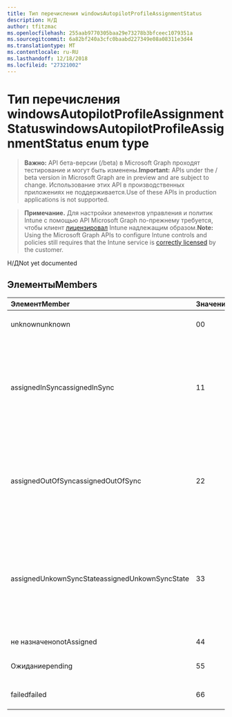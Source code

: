 ```yaml
---
title: Тип перечисления windowsAutopilotProfileAssignmentStatus
description: Н/Д
author: tfitzmac
ms.openlocfilehash: 255aab9770305baa29e73278b3bfceec1079351a
ms.sourcegitcommit: 6a82bf240a3cfc0baabd227349e08a08311e3d44
ms.translationtype: MT
ms.contentlocale: ru-RU
ms.lasthandoff: 12/18/2018
ms.locfileid: "27321002"
---
```

# <a name="windowsautopilotprofileassignmentstatus-enum-type"></a><span data-ttu-id="af31b-103">Тип перечисления windowsAutopilotProfileAssignmentStatus</span><span class="sxs-lookup"><span data-stu-id="af31b-103">windowsAutopilotProfileAssignmentStatus enum type</span></span>

> <span data-ttu-id="af31b-104">**Важно:** API бета-версии (/beta) в Microsoft Graph проходят тестирование и могут быть изменены.</span><span class="sxs-lookup"><span data-stu-id="af31b-104">**Important:** APIs under the / beta version in Microsoft Graph are in preview and are subject to change.</span></span> <span data-ttu-id="af31b-105">Использование этих API в производственных приложениях не поддерживается.</span><span class="sxs-lookup"><span data-stu-id="af31b-105">Use of these APIs in production applications is not supported.</span></span>

> <span data-ttu-id="af31b-106">**Примечание.** Для настройки элементов управления и политик Intune с помощью API Microsoft Graph по-прежнему требуется, чтобы клиент [лицензировал](https://go.microsoft.com/fwlink/?linkid=839381) Intune надлежащим образом.</span><span class="sxs-lookup"><span data-stu-id="af31b-106">**Note:** Using the Microsoft Graph APIs to configure Intune controls and policies still requires that the Intune service is [correctly licensed](https://go.microsoft.com/fwlink/?linkid=839381) by the customer.</span></span>

<span data-ttu-id="af31b-107">Н/Д</span><span class="sxs-lookup"><span data-stu-id="af31b-107">Not yet documented</span></span>
## <a name="members"></a><span data-ttu-id="af31b-108">Элементы</span><span class="sxs-lookup"><span data-stu-id="af31b-108">Members</span></span>
|<span data-ttu-id="af31b-109">Элемент</span><span class="sxs-lookup"><span data-stu-id="af31b-109">Member</span></span>|<span data-ttu-id="af31b-110">Значение</span><span class="sxs-lookup"><span data-stu-id="af31b-110">Value</span></span>|<span data-ttu-id="af31b-111">Описание</span><span class="sxs-lookup"><span data-stu-id="af31b-111">Description</span></span>|
|:---|:---|:---|
|<span data-ttu-id="af31b-112">unknown</span><span class="sxs-lookup"><span data-stu-id="af31b-112">unknown</span></span>|<span data-ttu-id="af31b-113">0</span><span class="sxs-lookup"><span data-stu-id="af31b-113">0</span></span>|<span data-ttu-id="af31b-114">Состояние Unknown назначения</span><span class="sxs-lookup"><span data-stu-id="af31b-114">Unknown assignment status</span></span>|
|<span data-ttu-id="af31b-115">assignedInSync</span><span class="sxs-lookup"><span data-stu-id="af31b-115">assignedInSync</span></span>|<span data-ttu-id="af31b-116">1</span><span class="sxs-lookup"><span data-stu-id="af31b-116">1</span></span>|<span data-ttu-id="af31b-117">Назначенный успешно в Intune и синхронизации с Windows автоматически Пилотная программа</span><span class="sxs-lookup"><span data-stu-id="af31b-117">Assigned successfully in Intune and in sync with Windows auto pilot program</span></span>|
|<span data-ttu-id="af31b-118">assignedOutOfSync</span><span class="sxs-lookup"><span data-stu-id="af31b-118">assignedOutOfSync</span></span>|<span data-ttu-id="af31b-119">2</span><span class="sxs-lookup"><span data-stu-id="af31b-119">2</span></span>|<span data-ttu-id="af31b-120">Назначенный успешно в Intune и не синхронизированы с Пилотная программа автоматически Windows</span><span class="sxs-lookup"><span data-stu-id="af31b-120">Assigned successfully in Intune and not in sync with Windows auto pilot program</span></span>|
|<span data-ttu-id="af31b-121">assignedUnkownSyncState</span><span class="sxs-lookup"><span data-stu-id="af31b-121">assignedUnkownSyncState</span></span>|<span data-ttu-id="af31b-122">3</span><span class="sxs-lookup"><span data-stu-id="af31b-122">3</span></span>|<span data-ttu-id="af31b-123">Назначенный успешно в Intune и либо в синхронизации или синхронизированы с Пилотная программа автоматически Windows</span><span class="sxs-lookup"><span data-stu-id="af31b-123">Assigned successfully in Intune and either in-sync or out of sync with Windows auto pilot program</span></span>|
|<span data-ttu-id="af31b-124">не назначено</span><span class="sxs-lookup"><span data-stu-id="af31b-124">notAssigned</span></span>|<span data-ttu-id="af31b-125">4</span><span class="sxs-lookup"><span data-stu-id="af31b-125">4</span></span>|<span data-ttu-id="af31b-126">Не назначен</span><span class="sxs-lookup"><span data-stu-id="af31b-126">Not assigned</span></span>|
|<span data-ttu-id="af31b-127">Ожидание</span><span class="sxs-lookup"><span data-stu-id="af31b-127">pending</span></span>|<span data-ttu-id="af31b-128">5</span><span class="sxs-lookup"><span data-stu-id="af31b-128">5</span></span>|<span data-ttu-id="af31b-129">Ожидающие назначения</span><span class="sxs-lookup"><span data-stu-id="af31b-129">Pending assignment</span></span>|
|<span data-ttu-id="af31b-130">failed</span><span class="sxs-lookup"><span data-stu-id="af31b-130">failed</span></span>|<span data-ttu-id="af31b-131">6</span><span class="sxs-lookup"><span data-stu-id="af31b-131">6</span></span>| <span data-ttu-id="af31b-132">Не удалось назначения</span><span class="sxs-lookup"><span data-stu-id="af31b-132">Assignment failed</span></span>|





